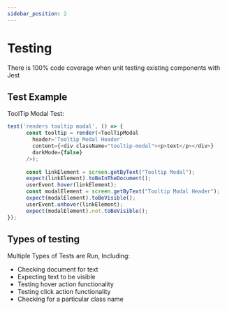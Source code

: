 ```yaml
---
sidebar_position: 2
---
```


# Testing

There is 100% code coverage when unit testing existing components with Jest 

## Test Example

ToolTip Modal Test:

```js title="TooltopModal.test.js"
test('renders tooltip modal', () => {
      const tooltip = render(<ToolTipModal
        header='Tooltip Modal Header'
        content={<div className="tooltip-modal"><p>text</p></div>}
        darkMode={false}
      />);
      
      const linkElement = screen.getByText("Tooltip Modal");
      expect(linkElement).toBeInTheDocument();
      userEvent.hover(linkElement);
      const modalElement = screen.getByText("Tooltip Modal Header");
      expect(modalElement).toBeVisible();
      userEvent.unhover(linkElement);
      expect(modalElement).not.toBeVisible();
});
```

## Types of testing

Multiple Types of Tests are Run, Including:
- Checking document for text
- Expecting text to be visible
- Testing hover action functionality
- Testing click action functionality
- Checking for a particular class name

